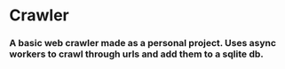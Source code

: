 # Crawler

### A basic web crawler made as a personal project. Uses async workers to crawl through urls and add them to a sqlite db.
